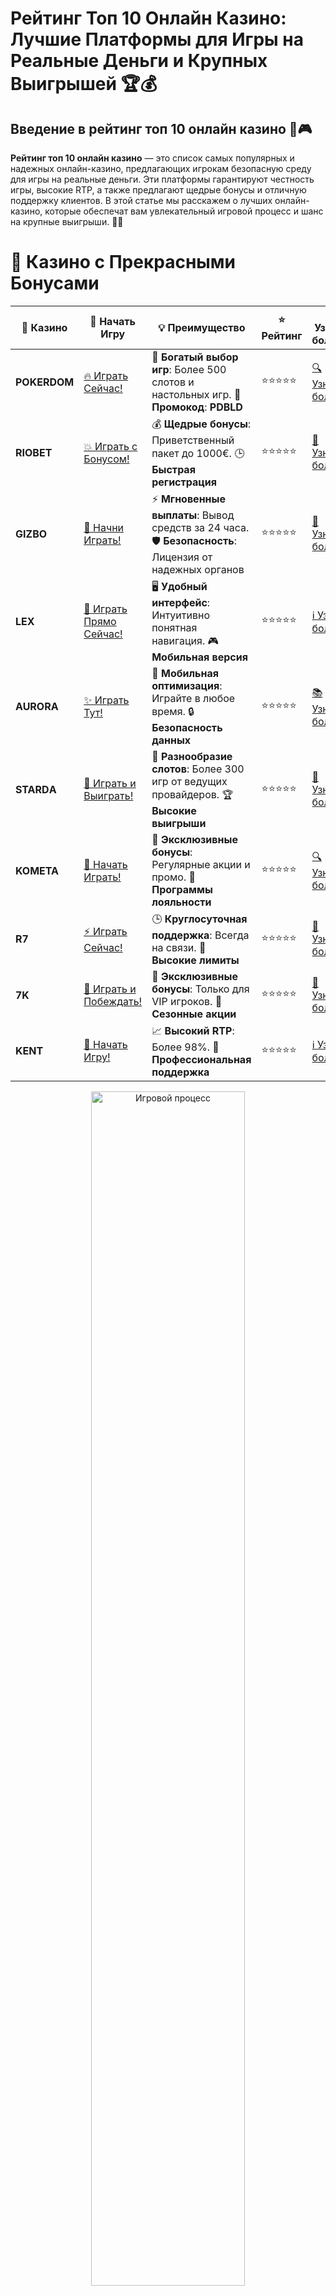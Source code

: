 # **Рейтинг Топ 10 Онлайн Казино: Лучшие Платформы для Игры на Реальные Деньги и Крупных Выигрышей 🏆💰**

## Введение в **рейтинг топ 10 онлайн казино** 🎰🎮

**Рейтинг топ 10 онлайн казино** — это список самых популярных и надежных онлайн-казино, предлагающих игрокам безопасную среду для игры на реальные деньги. Эти платформы гарантируют честность игры, высокие RTP, а также предлагают щедрые бонусы и отличную поддержку клиентов. В этой статье мы расскажем о лучших онлайн-казино, которые обеспечат вам увлекательный игровой процесс и шанс на крупные выигрыши. 🚀💎

# 🌟 Казино с Прекрасными Бонусами

| 🎲 **Казино** | 🔗 **Начать Игру** | 💡 **Преимущество** | ⭐ **Рейтинг** | 🔗 **Узнать больше** | 🆕 **Новая информация** |
|--------------|---------------------|---------------------|----------------|----------------------|-------------------------|
| **POKERDOM**  | [🔥 Играть Сейчас!](https://brandplay.link/4k77v2yx) | 🎉 **Богатый выбор игр**: Более 500 слотов и настольных игр. 🎁 **Промокод**: **PDBLD** | ⭐⭐⭐⭐⭐ | [🔍 Узнать больше](https://brandplay.link/4k77v2yx) | 🏆 **Победители турниров** получают эксклюзивные подарки! |
| **RIOBET**    | [💥 Играть с Бонусом!](https://brandplay.link/7xBLTPyj) | 💰 **Щедрые бонусы**: Приветственный пакет до 1000€. 🕒 **Быстрая регистрация** | ⭐⭐⭐⭐⭐ | [📖 Узнать больше](https://brandplay.link/7xBLTPyj) | 💬 **Поддержка 24/7** для комфортной игры в любое время! |
| **GIZBO**     | [🚀 Начни Играть!](https://brandplay.link/bprXw4YV) | ⚡ **Мгновенные выплаты**: Вывод средств за 24 часа. 🛡️ **Безопасность**: Лицензия от надежных органов | ⭐⭐⭐⭐⭐ | [📝 Узнать больше](https://brandplay.link/bprXw4YV) | 🔒 **SSL-шифрование** для максимальной безопасности данных игроков. |
| **LEX**       | [💎 Играть Прямо Сейчас!](https://brandplay.link/zW4hdDFV) | 🖥️ **Удобный интерфейс**: Интуитивно понятная навигация. 🎮 **Мобильная версия** | ⭐⭐⭐⭐⭐ | [ℹ️ Узнать больше](https://brandplay.link/zW4hdDFV) | 📱 **Поддержка всех мобильных устройств** для удобства игры в любом месте. |
| **AURORA**    | [✨ Играть Тут!](https://10trafic-stat2.com/click/668546556bcc6313411604bd/6766/13032/subaccount) | 📱 **Мобильная оптимизация**: Играйте в любое время. 🔒 **Безопасность данных** | ⭐⭐⭐⭐⭐ | [📚 Узнать больше](https://10trafic-stat2.com/click/668546556bcc6313411604bd/6766/13032/subaccount) | 🌍 **Международная лицензия** на деятельность в разных странах. |
| **STARDА**    | [🎉 Играть и Выиграть!](https://brandplay.link/fB7xwRFL) | 🎰 **Разнообразие слотов**: Более 300 игр от ведущих провайдеров. 🏆 **Высокие выигрыши** | ⭐⭐⭐⭐⭐ | [🔎 Узнать больше](https://brandplay.link/fB7xwRFL) | 🎉 **Ежемесячные турниры** с крупными призами! |
| **KOMETA**    | [🎁 Начать Играть!](https://brandplay.link/8ZymQJV8) | 🎁 **Эксклюзивные бонусы**: Регулярные акции и промо. 🔄 **Программы лояльности** | ⭐⭐⭐⭐⭐ | [🔍 Узнать больше](https://brandplay.link/8ZymQJV8) | 🌟 **Персонализированные предложения** для долгосрочных игроков. |
| **R7**        | [⚡ Играть Сейчас!](https://brandplay.link/bMd3Yjsw) | 🕒 **Круглосуточная поддержка**: Всегда на связи. 💸 **Высокие лимиты** | ⭐⭐⭐⭐⭐ | [📖 Узнать больше](https://brandplay.link/bMd3Yjsw) | 🎯 **Рейтинг игроков** для лучших участников. |
| **7K**        | [🎯 Играть и Побеждать!](https://brandplay.link/BvQyFShp) | 🌟 **Эксклюзивные бонусы**: Только для VIP игроков. 🎉 **Сезонные акции** | ⭐⭐⭐⭐⭐ | [📝 Узнать больше](https://brandplay.link/BvQyFShp) | 🥇 **Особые привилегии** для постоянных игроков. |
| **KENT**      | [🔑 Начать Игру!](https://brandplay.link/Fv2WP3js) | 📈 **Высокий RTP**: Более 98%. 💼 **Профессиональная поддержка** | ⭐⭐⭐⭐⭐ | [ℹ️ Узнать больше](https://brandplay.link/Fv2WP3js) | 💬 **Поддержка на нескольких языках** для удобства игроков. |

<div align="center"> <img src="https://i.pinimg.com/originals/1d/b3/25/1db325483acbe642c6d4e6fdd73a4988.gif" alt="Игровой процесс" width="70%"> </div>
---

# 🚀 Быстрые Выигрыши и Поддержка

| 🎲 **Казино** | 🔗 **Начать Игру** | 💡 **Преимущество** | ⭐ **Рейтинг** | 🔗 **Узнать больше** | 🆕 **Новая информация** |
|--------------|---------------------|---------------------|----------------|----------------------|-------------------------|
| **GAMA**      | [🎯 Играть Прямо Сейчас!](https://brandplay.link/j6NMKsDz) | 🔍 **Интуитивный интерфейс**: Легкость использования. 🏅 **Престижные турниры** | ⭐⭐⭐⭐☆ | [🔎 Узнать больше](https://brandplay.link/j6NMKsDz) | 🏆 **Турниры с большими призами** каждый месяц. |
| **ONION**     | [💥 Играть и Выигрывать!](https://brandplay.link/zBGRVpQ9) | 🤑 **Низкие ставки**: Идеально для начинающих. 🔄 **Быстрые выводы** | ⭐⭐⭐⭐☆ | [🔍 Узнать больше](https://brandplay.link/zBGRVpQ9) | 🎮 **Казино для новичков** с простыми правилами. |
| **ЧЕМПИОН**   | [🏅 Играть в Турнире!](https://temon-gter.cfd/go/lRq?p80412p304504pcc44t17455) | 🏅 **Лояльная программа**: Награды за активность. 🎁 **Ежемесячные бонусы** | ⭐⭐⭐⭐☆ | [📖 Узнать больше](https://temon-gter.cfd/go/lRq?p80412p304504pcc44t17455) | 🥇 **Турниры и лояльность** — каждый шаг вознаграждается. |
| **VAVADA**    | [🚀 Играть Без Ожидания!](https://vavadapartner.pro/?promo=ea5c9275-6854-4505-94fc-95ab18221945-linkb2) | 🚀 **Быстрая регистрация**: Начните играть мгновенно. 🔐 **Безопасные транзакции** | ⭐⭐⭐⭐☆ | [📝 Узнать больше](https://vavadapartner.pro/?promo=ea5c9275-6854-4505-94fc-95ab18221945-linkb2) | 🏆 **Программа для новых игроков** с бонусами за регистрацию. |
| **FRIENDS**   | [🎉 Играть и Развлекаться!](https://gofriends.mba/linkb2) | 🤝 **Социальные игры**: Играйте с друзьями. 🌐 **Мультиплатформенность** | ⭐⭐⭐⭐☆ | [ℹ️ Узнать больше](https://gofriends.mba/linkb2) | 🎮 **Играйте с друзьями** и зарабатывайте бонусы за совместные действия. |
| **1WIN**      | [⚡ Играть и Выигрывать!](https://brandplay.link/smXVpBbG) | 🏆 **Спортивные ставки**: Широкий выбор видов спорта. 💵 **Высокие коэффициенты** | ⭐⭐⭐⭐☆ | [📚 Узнать больше](https://brandplay.link/smXVpBbG) | ⚽ **Бонусы на спортивные ставки** для активных игроков. |
| **DRIP**      | [💥 Играть Сразу!](https://drp-ircp01.com/c07e6a3db) | 🌐 **Инновационные игры**: Новейшие игровые технологии. 🛡️ **Высокая безопасность** | ⭐⭐⭐⭐☆ | [🔎 Узнать больше](https://drp-ircp01.com/c07e6a3db) | 🔧 **Инновационные функции** для удобства игры. |
| **JOYCASINO** | [🎰 Играть И Побеждать!](https://rpc30.call2me.pro/?/ru/registration?apkpop=0&partner=p24970p3291217pc98f) | 🎁 **Приятные бонусы**: Ежедневные акции и подарки. 🕹️ **Разнообразие игр** | ⭐⭐⭐⭐☆ | [🔍 Узнать больше](https://rpc30.call2me.pro/?/ru/registration?apkpop=0&partner=p24970p3291217pc98f) | 🎉 **Щедрые фриспины** для новых игроков. |
| **PLAYFORTUNA** | [🔥 Играть С Бонусом!](https://fortunapromo.net/alt/playfortuna/registration?0dc4a9362a71feb7e3f165fb8e766f70) | 🎉 **Регулярные акции**: Бонусы, фриспины и многое другое. 🏅 **Турниры** | ⭐⭐⭐⭐☆ | [📚 Узнать больше](https://fortunapromo.net/alt/playfortuna/registration?0dc4a9362a71feb7e3f165fb8e766f70) | 🎯 **Выгодные предложения** на популярные игры. |
| **SYKAA**     | [💸 Играть Сейчас!](https://s-two-way.com/?source=linkb2&pid=30697) | 💸 **Доступные ставки**: Идеально для новичков. 🎁 **Щедрые бонусы** | ⭐⭐⭐⭐☆ | [🔍 Узнать больше](https://s-two-way.com/?source=linkb2&pid=30697) | 💥 **Акции с большими бонусами** для новичков и опытных игроков. |

<div align="center"> <img src="https://schaeffers-cdn.s3.amazonaws.com/images/default-source/schaeffers-cdn-images/default-images/sectors/bigstock-casino-gambling-concept-with-f-369012793.jpg?sfvrsn=493ad806_4" alt="Игровой процесс" width="70%"> </div>
---

# 💸 Казино с Привлекательными Программами Лояльности

| 🎲 **Казино** | 🔗 **Начать Игру** | 💡 **Преимущество** | ⭐ **Рейтинг** | 🔗 **Узнать больше** | 🆕 **Новая информация** |
|--------------|---------------------|---------------------|----------------|----------------------|-------------------------|
| **KOMETA**    | [🎯 Начни Играть!](https://brandplay.link/8ZymQJV8) | 🎁 **Эксклюзивные бонусы**: Регулярные акции и промо. 🔄 **Программы лояльности** | ⭐⭐⭐⭐⭐ | [🔍 Узнать больше](https://brandplay.link/8ZymQJV8) | 🌟 **Персонализированные предложения** для долгосрочных игроков. |
| **1Xslots**   | [🏅 Играть Прямо Сейчас!](https://brandplay.link/hSB1khtr) | 🎉 **Множество акций**: Еженедельные бонусы и турниры. 🛡️ **Безопасность** | ⭐⭐⭐⭐⭐ | [📚 Узнать больше](https://brandplay.link/hSB1khtr) | 🏅 **Награды за активность**: участники программы лояльности получают специальные привилегии. |
| **R7**        | [🚀 Играть Сейчас!](https://brandplay.link/bMd3Yjsw) | 🕒 **Круглосуточная поддержка**: Всегда на связи. 💸 **Высокие лимиты** | ⭐⭐⭐⭐⭐ | [📖 Узнать больше](https://brandplay.link/bMd3Yjsw) | 💬 **VIP-поддержка** для постоянных игроков с приоритетом. |

<div align="center"> <img src="https://i.pinimg.com/originals/1d/b3/25/1db325483acbe642c6d4e6fdd73a4988.gif" alt="Игровой процесс" width="70%"> </div>
---

---

## Что такое **рейтинг топ 10 онлайн казино**? 🧐💡

**Рейтинг топ 10 онлайн казино** — это рейтинг самых качественных и проверенных онлайн-казино, составленный на основе множества факторов: лицензии, репутации, выбора игр, бонусных предложений и методов пополнения и вывода средств. Все казино в рейтинге предлагают игрокам безопасную и честную игру на реальные деньги, гарантируя высококачественный опыт и шанс на реальные выигрыши. 🎰💸

### Основные характеристики **рейтинг топ 10 онлайн казино** 📝✅

1. **Лицензия и безопасность**: Все казино в рейтинге имеют лицензии от авторитетных регуляторов, что гарантирует честность и безопасность игры.
2. **Широкий выбор игр**: Включает игровые автоматы, настольные игры, покер, рулетку и живое казино.
3. **Щедрые бонусы и акции**: Множество бонусов для новых игроков, фриспины и бонусы на депозит.
4. **Методы пополнения и вывода средств**: Поддержка различных методов оплаты, включая банковские карты, электронные кошельки и криптовалюты.

---

## Преимущества **рейтинг топ 10 онлайн казино** 🏅🎰

### 1. **Безопасность и защита данных** 🔒💡

Онлайн-казино из рейтинга используют современные технологии шифрования для защиты ваших личных данных и финансовых транзакций. Это обеспечивает безопасность при игре на реальные деньги.

### 2. **Прозрачность и честность игры** 🧐💯

Все игры в казино из рейтинга проходят независимую проверку и используют генераторы случайных чисел (RNG), что гарантирует честность и прозрачность результатов.

### 3. **Щедрые бонусы и привилегии** 🎁✨

Казино из рейтинга предлагают разнообразные бонусы, такие как фриспины, бонусы за регистрацию и на депозит, что значительно увеличивает шансы на выигрыш и делает игру более захватывающей.

### 4. **Большой выбор игр** 🎮🌟

**Рейтинг топ 10 онлайн казино** включает платформы с широким ассортиментом игр: слоты, настольные игры, покер, рулетка и живое казино, что позволяет каждому игроку выбрать идеальную игру.

---

## Как выбрать **рейтинг топ 10 онлайн казино**? 🏆🎯

### 1. **Проверка лицензии и репутации** 🏢🌐

Перед тем как начать играть, обязательно убедитесь, что выбранное онлайн-казино имеет лицензию от надежного регулятора, например, **Curacao eGaming**, **Malta Gaming Authority** или **UK Gambling Commission**. Лицензированные казино гарантируют честность и безопасность игры.

### 2. **Репутация и отзывы игроков** 📝⭐

Прочитайте отзывы других игроков. Положительная репутация и высокая оценка казино говорят о том, что платформа предоставляет качественные услуги и безопасные условия для игры.

### 3. **Выбор игр и провайдеров** 🎰🎮

Обратите внимание на разнообразие игр и наличие слотов от известных провайдеров, таких как **NetEnt**, **Microgaming**, **Play’n GO** и других. Это гарантирует качество и честность игрового процесса.

### 4. **Условия бонусов и акций** 🎁📜

Изучите условия бонусов, предлагаемых казино. Топовые казино предоставляют прозрачные условия для отыгрыша бонусов, чтобы игроки могли получить максимальную выгоду.

---

## Где найти **рейтинг топ 10 онлайн казино**? 🌐💰

### 1. **Pokerdom** 🏆🎰

- **Лицензия**: Curacao eGaming
- **Особенности**: Приветственные бонусы, турниры, живое казино.
- **Методы пополнения**: Банковские карты, электронные кошельки, криптовалюты.

#### Преимущества:
- Множество слотов и настольных игр.
- Регулярные акции и турниры.
- Быстрые и безопасные выплаты.

---

### 2. **Riobet** 🎲💎

- **Лицензия**: Malta Gaming Authority
- **Особенности**: Множество популярных слотов, живое казино, бонусы за регистрацию.
- **Методы пополнения**: Visa, MasterCard, Skrill, Neteller.

#### Преимущества:
- Высокие RTP на популярных слотах.
- Привлекательные бонусы для новых игроков.
- Простая навигация и быстрое пополнение счета.

---

### 3. **Gizbo** 💸🎉

- **Лицензия**: UK Gambling Commission
- **Особенности**: Простой интерфейс, фриспины и бонусы.
- **Методы пополнения**: Банковские карты, электронные кошельки.

#### Преимущества:
- Простой интерфейс и быстрые выплаты.
- Регулярные бонусы и акции.
- Множество слотов с бонусными функциями.

---

### 4. **LEX** 🌟🎰

- **Лицензия**: Curacao eGaming
- **Особенности**: Программы лояльности, фриспины для новых игроков.
- **Методы пополнения**: Visa, MasterCard, Skrill.

#### Преимущества:
- Удобный интерфейс и высокие лимиты на депозиты.
- Множество бонусных предложений.
- Отличная программа лояльности.

---

### 5. **Aurora** 🏅💎

- **Лицензия**: Malta Gaming Authority
- **Особенности**: Щедрые бонусы на депозиты и бесплатные спины.
- **Методы пополнения**: PayPal, Visa, MasterCard.

#### Преимущества:
- Регулярные акции и турниры.
- Простой и удобный интерфейс.
- Высокие RTP на слоты и настольные игры.

---

### 6. **Starda** ✨🎰

- **Лицензия**: Curacao eGaming
- **Особенности**: Множество бонусных предложений, поддержка криптовалют.
- **Методы пополнения**: Электронные кошельки, криптовалюты.

#### Преимущества:
- Быстрая обработка выплат.
- Множество акций и бонусов для новых игроков.
- Высокие лимиты на депозиты и выводы.

---

### 7. **Kometa** 🚀🎮

- **Лицензия**: Malta Gaming Authority
- **Особенности**: Привлекательные бонусы, большое количество игровых автоматов.
- **Методы пополнения**: Visa, MasterCard, Skrill.

#### Преимущества:
- Множество слотов с высокими шансами на выигрыш.
- Простой и интуитивно понятный интерфейс.
- Мгновенные выводы средств.

---

### 8. **R7** 🎯💰

- **Лицензия**: Curacao eGaming
- **Особенности**: Программы лояльности, быстрые выплаты.
- **Методы пополнения**: Банковские карты, электронные кошельки.

#### Преимущества:
- Удобная мобильная версия.
- Привлекательные бонусы для новичков.
- Высокие RTP на популярных играх.

---

### 9. **7K** 💎🎰

- **Лицензия**: UK Gambling Commission
- **Особенности**: Программы лояльности и бонусы для постоянных игроков.
- **Методы пополнения**: Электронные кошельки, криптовалюты.

#### Преимущества:
- Простота использования и быстрые выплаты.
- Регулярные бонусы и акции для постоянных игроков.
- Прекрасное качество мобильной версии казино.

---

### 10. **Kent** 🌟🎯

- **Лицензия**: Malta Gaming Authority
- **Особенности**: Привлекательные бонусы на депозиты и бесплатные спины.
- **Методы пополнения**: PayPal, Visa, MasterCard.

#### Преимущества:
- Множество акций и турнирных предложений.
- Легкий в использовании интерфейс.
- Программы лояльности для постоянных игроков.

---

## Заключение: Присоединяйтесь к **рейтинг топ 10 онлайн казино** и начинайте выигрывать! 🎉💰

**Рейтинг топ 10 онлайн казино** помогает выбрать самые надежные и выгодные платформы для игры. Выбирайте казино с хорошими бонусами, играйте на реальные деньги и наслаждайтесь азартом! Пусть удача будет на вашей стороне! 🍀🎰

---

## Часто задаваемые вопросы (FAQ) ❓📚

### 1. Как выбрать **рейтинг топ 10 онлайн казино**? 🏆🎰

Для выбора **рейтинг топ 10 онлайн казино** важно обратить внимание на лицензию, отзывы игроков, выбор игр, бонусные предложения и методы пополнения и вывода средств.

### 2. Можно ли выиграть реальные деньги в **рейтинг топ 10 онлайн казино**? 💰🎯

Да, в **рейтинг топ 10 онлайн казино** можно играть на реальные деньги и выигрывать реальные призы. Эти казино предлагают игры с реальными ставками и выводом выигрышей.

### 3. Какие бонусы предлагают **рейтинг топ 10 онлайн казино**? 🎁🎉

**Рейтинг топ 10 онлайн казино** предлагают бонусы за регистрацию, фриспины, бонусы на депозит и другие привилегии для игроков.

### 4. Где найти **рейтинг топ 10 онлайн казино**? 🌐💸

Вы можете найти **рейтинг топ 10 онлайн казино** в рейтингах и обзорах на специализированных сайтах, где представлены лучшие и лицензированные платформы для игры на деньги.
